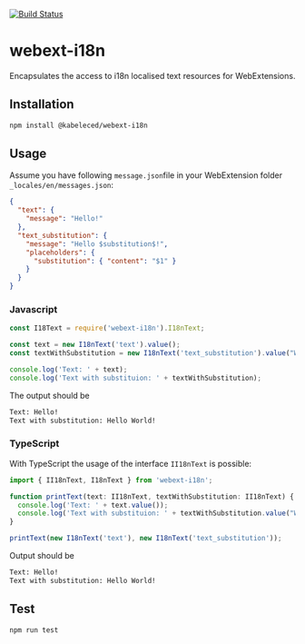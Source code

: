 [![Build Status](https://travis-ci.org/kabeleced77/webext-i18n.svg?branch=master)](https://travis-ci.org/kabeleced77/webext-i18n)

# webext-i18n
Encapsulates the access to i18n localised text resources for WebExtensions.

## Installation 
```sh
npm install @kabeleced/webext-i18n
```

## Usage

Assume you have following `message.json`file in your WebExtension folder `_locales/en/messages.json`:

```json
{
  "text": {
    "message": "Hello!"
  },
  "text_substitution": {
    "message": "Hello $substitution$!",
    "placeholders": {
      "substitution": { "content": "$1" }
    }
  }
}
```

### Javascript
```javascript
const I18Text = require('webext-i18n').I18nText;

const text = new I18nText('text').value();
const textWithSubstitution = new I18nText('text_substitution').value("World");

console.log('Text: ' + text);
console.log('Text with substituion: ' + textWithSubstitution);
```

The output should be
```sh
Text: Hello!
Text with substitution: Hello World!
```

### TypeScript

With TypeScript the usage of the interface `II18nText` is possible:

```typescript
import { II18nText, I18nText } from 'webext-i18n';

function printText(text: II18nText, textWithSubstitution: II18nText) {
  console.log('Text: ' + text.value());
  console.log('Text with substituion: ' + textWithSubstitution.value("World"));    
}

printText(new I18nText('text'), new I18nText('text_substitution'));
```
Output should be
```sh
Text: Hello!
Text with substitution: Hello World!
```

## Test 
```sh
npm run test
```
